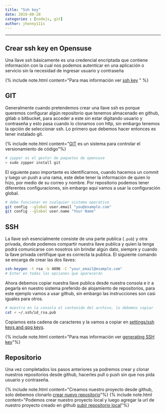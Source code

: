 ```yaml
---
title: "Ssh key"
date: 2019-08-28
categories : [nodejs, git]
author: jhonny111s
---
```


----------------
## Crear ssh key en Opensuse

Una llave ssh básicamente es una credencial encriptada que contiene información con la cual nos podemos autenticar en una aplicación o servicio sin la necesidad de ingresar usuario y contraseña 

{% include note.html content="Para mas información ver [ssh key](https://www.ssh.com/ssh/keygen/) " %}

## GIT

Generalmente cuando pretendemos crear una llave ssh es porque queremos configurar algún repositorio que tenemos almacenado en github, gitlab o bitbucket, para acceder a este sin estar digitando usuario y contraseña y esto pasa cuando lo clonamos con http, sin embargo tenemos la opción de seleccionar ssh. Lo primero que debemos hacer entonces es tener instalado git.

{% include note.html content="[GIT](https://git-scm.com/book/en/v2/Getting-Started-About-Version-Control) es un sistema para controlar el versionamiento de código"%}

~~~bash
# zypper es el gestor de paquetes de opensuse
> sudo zypper install git
~~~

El siguiente paso importante es identificarnos, cuando hacemos un commit y luego un push a una rama, este debe tener la información de quien lo hizo, por medio de su correo y nombre. Por repositorio podemos tener diferentes configuraciones, sin embargo aquí vamos a usar la configuración global.

~~~bash
# debe funcionar en cualquier sistema operativo
git config --global user.email "you@example.com"
git config --global user.name "Your Name"
~~~

## SSH

La llave ssh esencialmente consiste de una parte publica (`.pub`) y otra privada, donde podemos compartir nuestra llave publica y quien la tenga podrá comunicarse con nosotros sin brindar algún dato, siempre y cuando la llave privada certifique que es correcta la publica. El siguiente comando se encarga de crear las dos llaves:

~~~bash
ssh-keygen -t rsa -b 4096 -C "your_email@example.com"
# Enter en todas las opciones que aparecerán
~~~

Ahora debemos copiar nuestra llave publica desde nuestra consola e ir a pegarla en nuestro sistema preferido de alojamiento de repositorios, para este ejemplo vamos a usar github, sin embargo las instrucciones son casi iguales para otros.

~~~bash
# muestra en la consola el contenido del archivo, lo debemos copiar
cat < ~/.ssh/id_rsa.pub
~~~

Copiamos esta cadena de caracteres y la vamos a copiar en [settings/ssh keys and gpg keys](https://help.github.com/es/github/authenticating-to-github/adding-a-new-ssh-key-to-your-github-account).

{% include note.html content="Para mas información ver [generating SSH key](https://git-scm.com/book/en/v2/Git-on-the-Server-Generating-Your-SSH-Public-Key)"%}

## Repositorio

Una vez completados los pasos anteriores ya podremos crear y clonar nuestros repositorios desde github, hacerles pull o push sin que nos pida usuario y contraseña.

{% include note.html content="Creamos nuestro proyecto desde github, solo debemos clonarlo [crear nuevo repositorio](https://help.github.com/en/github/getting-started-with-github/create-a-repo)"%}
{% include note.html content="Podemos crear nuestro proyecto local y luego agregar la url de nuestro proyecto creado en github [subir repositorio local](https://help.github.com/en/github/using-git/adding-a-remote)"%}

 
